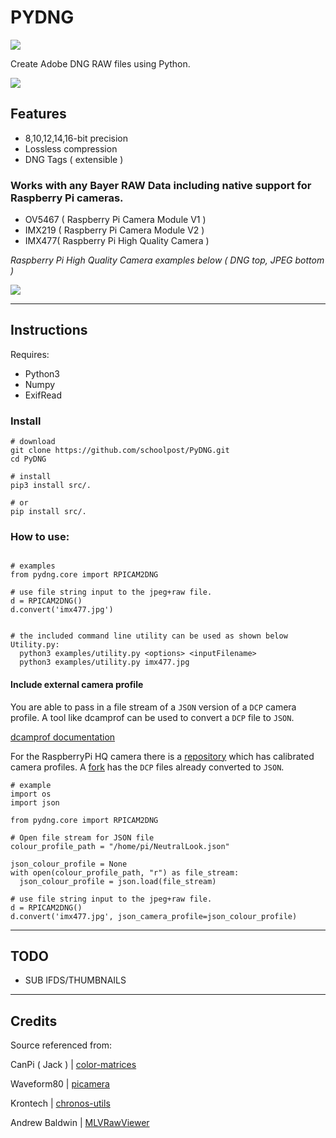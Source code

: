 PYDNG
=========
![](https://img.shields.io/badge/Version-3.4.4-green.svg)

Create Adobe DNG RAW files using Python.

![](demo.jpg)

**Features**
------------

- 8,10,12,14,16-bit precision
- Lossless compression
- DNG Tags ( extensible )

### Works with any **Bayer RAW** Data including native support for **Raspberry Pi cameras**.
- OV5467 ( Raspberry Pi Camera Module V1 )
- IMX219 ( Raspberry Pi Camera Module V2 )
- IMX477( Raspberry Pi High Quality Camera )

*Raspberry Pi High Quality Camera examples below ( DNG top, JPEG bottom )*

![](collage.jpg)

***

Instructions
------------

Requires:
- Python3
- Numpy
- ExifRead


### Install

```
# download
git clone https://github.com/schoolpost/PyDNG.git
cd PyDNG

# install
pip3 install src/.

# or
pip install src/.

```
### How to use:

```

# examples
from pydng.core import RPICAM2DNG

# use file string input to the jpeg+raw file.
d = RPICAM2DNG()
d.convert('imx477.jpg')


# the included command line utility can be used as shown below
Utility.py:
  python3 examples/utility.py <options> <inputFilename>
  python3 examples/utility.py imx477.jpg

```

#### Include external camera profile
You are able to pass in a file stream of a `JSON` version of a `DCP` camera profile.
A tool like dcamprof can be used to convert a `DCP` file to `JSON`.

[dcamprof documentation](https://rawtherapee.com/mirror/dcamprof/dcamprof.html#format_json)

For the RaspberryPi HQ camera there is a [repository](https://github.com/davidplowman/Colour_Profiles) which has calibrated camera profiles. A [fork](https://github.com/TRex22/Colour_Profiles) has the `DCP` files already converted to `JSON`.
```
# example
import os
import json

from pydng.core import RPICAM2DNG

# Open file stream for JSON file
colour_profile_path = "/home/pi/NeutralLook.json"

json_colour_profile = None
with open(colour_profile_path, "r") as file_stream:
  json_colour_profile = json.load(file_stream)

# use file string input to the jpeg+raw file.
d = RPICAM2DNG()
d.convert('imx477.jpg', json_camera_profile=json_colour_profile)
```

***

TODO
------------

- SUB IFDS/THUMBNAILS

***

Credits
------------
Source referenced from:

CanPi ( Jack ) | [color-matrices](https://www.raspberrypi.org/forums/viewtopic.php?f=43&t=278828)

Waveform80 | [picamera](https://github.com/waveform80/picamera)

Krontech | [chronos-utils](https://github.com/krontech/chronos-utils)

Andrew Baldwin | [MLVRawViewer](https://bitbucket.org/baldand/mlrawviewer)


